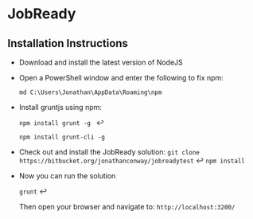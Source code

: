 # JobReady

## Installation Instructions

* Download and install the latest version of NodeJS

* Open a PowerShell window and enter the following to fix npm:
	
	`md C:\Users\Jonathan\AppData\Roaming\npm`


* Install gruntjs using npm:

	`npm install grunt -g ` ↩
	
	`npm install grunt-cli -g`


* Check out and install the JobReady solution:
	`git clone https://bitbucket.org/jonathanconway/jobreadytest` ↩
	`npm install`

* Now you can run the solution
	
	`grunt`  ↩
	
	Then open your browser and navigate to: `http://localhost:3200/`